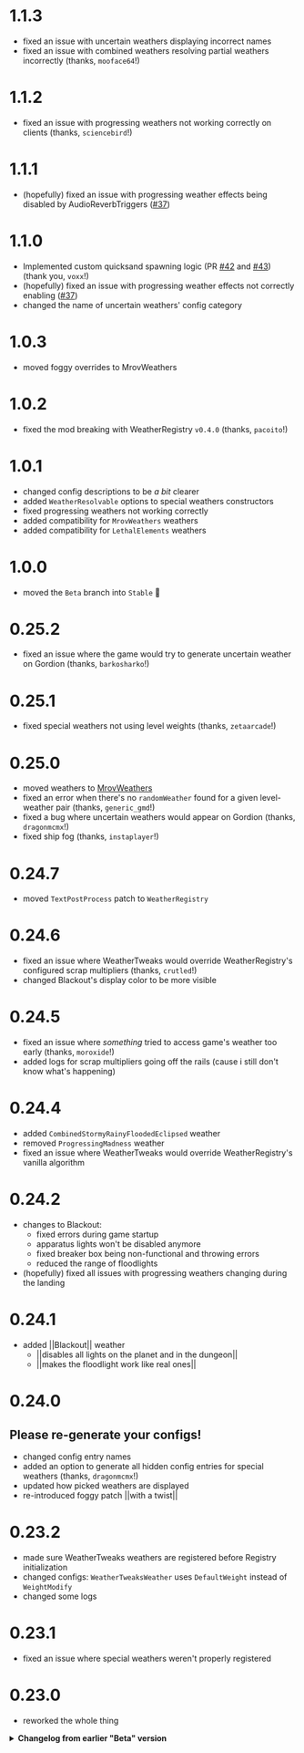# 1.1.3

- fixed an issue with uncertain weathers displaying incorrect names
- fixed an issue with combined weathers resolving partial weathers incorrectly (thanks, `mooface64`!)

# 1.1.2

- fixed an issue with progressing weathers not working correctly on clients (thanks, `sciencebird`!)

# 1.1.1

- (hopefully) fixed an issue with progressing weather effects being disabled by AudioReverbTriggers ([#37](https://github.com/AndreyMrovol/LethalWeatherTweaks/issues/37))

# 1.1.0

- Implemented custom quicksand spawning logic (PR [#42](https://github.com/AndreyMrovol/LethalWeatherTweaks/issues/42) and [#43](https://github.com/AndreyMrovol/LethalWeatherTweaks/issues/43)) (thank you, `voxx`!)
- (hopefully) fixed an issue with progressing weather effects not correctly enabling ([#37](https://github.com/AndreyMrovol/LethalWeatherTweaks/issues/37))
- changed the name of uncertain weathers' config category

# 1.0.3

- moved foggy overrides to MrovWeathers

# 1.0.2

- fixed the mod breaking with WeatherRegistry `v0.4.0` (thanks, `pacoito`!)

# 1.0.1

- changed config descriptions to be _a bit_ clearer
- added `WeatherResolvable` options to special weathers constructors
- fixed progressing weathers not working correctly
- added compatibility for `MrovWeathers` weathers
- added compatibility for `LethalElements` weathers

# 1.0.0

- moved the `Beta` branch into `Stable` 🎉

# 0.25.2

- fixed an issue where the game would try to generate uncertain weather on Gordion (thanks, `barkosharko`!)

# 0.25.1

- fixed special weathers not using level weights (thanks, `zetaarcade`!)

# 0.25.0

- moved weathers to [MrovWeathers](https://thunderstore.io/c/lethal-company/p/mrov/MrovWeathers/)
- fixed an error when there's no `randomWeather` found for a given level-weather pair (thanks, `generic_gmd`!)
- fixed a bug where uncertain weathers would appear on Gordion (thanks, `dragonmcmx`!)
- fixed ship fog (thanks, `instaplayer`!)

# 0.24.7

- moved `TextPostProcess` patch to `WeatherRegistry`

# 0.24.6

- fixed an issue where WeatherTweaks would override WeatherRegistry's configured scrap multipliers (thanks, `crutled`!)
- changed Blackout's display color to be more visible

# 0.24.5

- fixed an issue where _something_ tried to access game's weather too early (thanks, `moroxide`!)
- added logs for scrap multipliers going off the rails (cause i still don't know what's happening)

# 0.24.4

- added `CombinedStormyRainyFloodedEclipsed` weather
- removed `ProgressingMadness` weather
- fixed an issue where WeatherTweaks would override WeatherRegistry's vanilla algorithm

# 0.24.2

- changes to Blackout:
  - fixed errors during game startup
  - apparatus lights won't be disabled anymore
  - fixed breaker box being non-functional and throwing errors
  - reduced the range of floodlights
- (hopefully) fixed all issues with progressing weathers changing during the landing

# 0.24.1

- added ||Blackout|| weather
  - ||disables all lights on the planet and in the dungeon||
  - ||makes the floodlight work like real ones||

# 0.24.0

## Please re-generate your configs!

- changed config entry names
- added an option to generate all hidden config entries for special weathers (thanks, `dragonmcmx`!)
- updated how picked weathers are displayed
- re-introduced foggy patch ||with a twist||

# 0.23.2

- made sure WeatherTweaks weathers are registered before Registry initialization
- changed configs: `WeatherTweaksWeather` uses `DefaultWeight` instead of `WeightModify`
- changed some logs

# 0.23.1

- fixed an issue where special weathers weren't properly registered

# 0.23.0

- reworked the whole thing

<details>
  <summary><b> Changelog from earlier "Beta" version</summary>

# 0.22.0

- removed foggy patch
- removed LGU's probe integration

# 0.21.3

- fully updated LethalNetworkAPI to v3
- fixed an issue with the game crashing on lobby reloads (thank you, xilophor!)
- added `FoggyIgnoreLevels` config option: block foggy patch from applying on defined levels
- publicized `Variables.GetCurrentWeather` (thanks, loaforc)
- reimplemented combined and progressing weather multipliers

# 0.21.2

- hopefully finally fully fixed lobby reload errors

# 0.21.1

- fixed issues related to LethalNetworkAPI v3 update

# 0.21.0

- fixed the issue with combined weather effects not applying correctly (thanks: lunxara, instaplayer)
- removed some leftover files
- finally unified Combined and Progressing weathers methods to not be separate and shit

# 0.20.8

- removed all weight-related config entries, as they are now handled by WeatherRegistry
- added new config entries: `LogWeatherSelection` and `LogWeatherVariables`
- added first-day algorithm options: `FirstDaySpecial` (a toggle for current first-day algorithm) and `FirstDayRandomSeed` (for randomizing the first day seed)
- moved bunch of stuff to use MrovLib
- added full compatibility with v55

# 0.20.7

- fixed issues with MrovLib update

# 0.20.6

- (hopefully) fixed an issue with ChangeMidDay allocating absurd amounts of memory every TimeOfDay update (thanks, diffoz)
- added Cloudy weather
- moved even more things into WeatherRegistry

# 0.20.5

- fixed an issue with weighted weather list being empty (thanks, b1adewo1f)

# 0.20.4

- fixed an issue with special weathers not being disabled (thanks: mari0no1, finembelli, Lunxara)

# 0.20.3

- fixed an issue with the game adding progressing weathers to wrong moons
- updated logs
- removed unused config entries

# 0.20.2

- fixed weathers not using default WeatherRegistry values
- updated logs

# 0.20.1

- (hopefully) fixed EntranceTeleport errors
- changed logging level of some debug messages
- added LobbyCompatibility support

# 0.20.0

- Released WeatherRegistry: a new foundation library for managing all weather-related things in the game
- switched to WeatherRegistry for all weather-related things - Weather type, Effect type and more
- removed SunAnimator patches
- removed MapScreen patch
- changed Combined/Progressing weathers registration
- changed Foggy weather applying correctly with progressing weathers

# 0.14.11

- fixed LethalLib weathers causing dictionary errors

# 0.14.10

- fixed "all eclipsed" issue ([#21](https://github.com/AndreyMrovol/LethalWeatherTweaks/issues/21)) (thanks, 1410677474)

# 0.14.9

- fixed an issue with sunAnimator disabling eclipse-related animations not tied to sunAnimator itself

# 0.14.8

- disabled debug thingies (thanks, littlemssara)

# 0.14.7

- fixed the issues with missing config entries

# 0.14.6

- fixed the SunAnimator issues on [Ooblterra](https://thunderstore.io/c/lethal-company/p/Skeleton_Studios/Welcome_To_Ooblterra/) (thanks, [SkullCrusher](https://github.com/Skull220))

# 0.14.5

- fixed fog settings not being applied consistently

# 0.14.4

- fixed compatibility patch with GeneralImprovements (circular dependency)

# 0.14.3

- started doing changelog
- fixed an issue where the game would softlock if any levels had no defined randomWeathers

</details>
